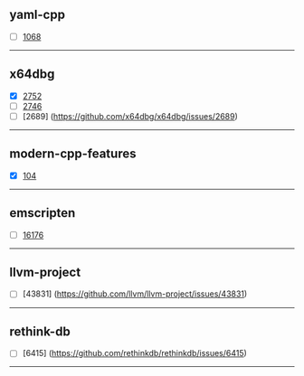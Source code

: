 yaml-cpp
---
- [ ] [1068](https://github.com/jbeder/yaml-cpp/issues/1068)
---
x64dbg
---
- [x] [2752](https://github.com/x64dbg/x64dbg/issues/2752)
- [ ] [2746](https://github.com/x64dbg/x64dbg/issues/2746)
- [ ] [2689] (https://github.com/x64dbg/x64dbg/issues/2689)
---
modern-cpp-features
---
- [x] [104](https://github.com/AnthonyCalandra/modern-cpp-features/issues/104)
---
emscripten
---
- [ ] [16176](https://github.com/emscripten-core/emscripten/issues/16176)
---
llvm-project
---
- [ ] [43831] (https://github.com/llvm/llvm-project/issues/43831)
---
rethink-db
---
- [ ] [6415] (https://github.com/rethinkdb/rethinkdb/issues/6415)
---
